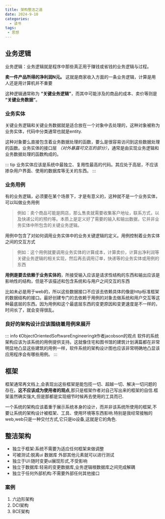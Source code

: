 ```yaml
---
title: 架构整洁之道
date: 2024-9-10
categories:
  - 读书
tags:
 - 思想
---
```


## 业务逻辑

业务逻辑：业务逻辑就是程序中那些真正用于赚钱或省钱的业务逻辑与过程。


**卖一件产品所得的净利润N元。** 这就是商家收入方面的一条业务逻辑，计算是用人还是用计算机并不重要

这种逻辑通常称为 **“关键业务逻辑”**，而其中可能涉及的商品的成本、卖价等则是 **“关键业务数据”**。

### 业务实体

关键业务逻辑和关键业务数据就是适合放在一个对象中去处理的，这种对象被称为业务实体，代码中分类通常也就是entity.

这种对象要么直接包含着业务数据处理的函数，要么是很容易访问到这些数据处理的函数。业务实体的接口层 *（对外暴露可交互的部分）*，通常是由实现业务逻辑和业务数据处理的函数构成的。

::: tip
业务实体应该是系统中最独立、复用性最高的代码。其应处于高层，不应该掺杂用户界面、使用的数据库等无关的东西。
:::


### 业务用例

有的业务逻辑，必须要在某个场景下，才是有意义的，这种就不是一个业务实体，可以叫做业务用例

>例如：卖个商品可能是网店，那么售卖就需要收集客户地址，联系方式，以及快递公司的预约等。本质上是定义好了需要的输入和输出数据，它并非业务实体中所包含的关键业务逻辑。

用例中包含了对如何调用业务实体中的业务关键逻辑的定义。用例控制着业务实体之间的交互方式

>例如：这个用例就要调用业务实体的计算成本，计算卖价，计算出净利润等关键业务逻辑的相关实现，然后再去调用订单，快递等的业务实体或用例的东西

**用例是要去依赖于业务实体的**，所接受输入应该是请求性结构的东西和输出应该是影响性的结构，但是不该描述和包含系统和与用户之间交互的东西

比如未必是用于web的，所以这些数据接口不应该去依赖具体的像是http标准框架的数据结构的接口。最好创建专门的去依赖于用例的对象去做系统和用户交互等这种最底层的东西。因为用例和这个最底层东西的变更原因和变更速度是不一样的，时间长了，就会变得很乱。

### 良好的架构设计应该围绕着用例来展开
::: info 《ObjectOrientedSoftwareEngineering》作者jacobson的观点
软件的系统架构应该为该系统的用例提供支持。这就像住宅和图书馆的建筑计划满篇都在非常明显地凸显这些建筑的用例一样，软件系统的架构设计图也应该非常明确地凸显该应用程序会有哪些用例。
:::

## 框架

框架通常再文档上,会表现出这些框架是能包揽一切、超越一切、解决一切问题的存在。**这不应该成为使用者的观点**,那只是框架作者对自己写出来的框架的自信.框架虽然确实强大,但是那都是实现细节时候再去使用的工具而已.

一个系统的架构应该着重于展示系统本身的设计，而并非该系统所使用的框架,不要让系统的架构设计被框架、工具、使用环境等东西影响.特别是我经常接触的web,web只是一种交付方式,它只是io设备,这就是它的角色.


## 整洁架构
- 独立于框架:系统不需要为适应任何框架来做调整
- 可被测试:脱离ui 数据库 外部其他元素就可以进行测试
- 独立于UI:随时变更ui展现形式,不受影响
- 独立于数据库:轻易的变更数据库,业务逻辑根数据库之间完成解耦
- 独立于任何外部机构:不需要外部任何其他接口

### 案例
1. 六边形架构
2. DCI架构
3. BCE架构

